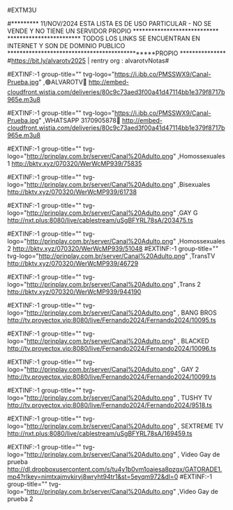 #EXTM3U

#*********  11/NOV/2024  ESTA LISTA ES DE USO PARTICULAR - NO SE VENDE Y NO TIENE UN SERVIDOR PROPIO ****************************
************************    TODOS LOS LINKS SE ENCUENTRAN EN INTERNET Y SON DE DOMINIO PUBLICO  ***********************************************PROPIO ***************
#https://bit.ly/alvarotv2025 | rentry org : alvarotvNotas#



#EXTINF:-1 group-title="" tvg-logo="https://i.ibb.co/PMSSWX9/Canal-Prueba.jpg" ,🟢ALVAROTV🔵
http://embed-cloudfront.wistia.com/deliveries/80c9c73aed3f00a41d47114bb1e379f8717b965e.m3u8

#EXTINF:-1 group-title="" tvg-logo="https://i.ibb.co/PMSSWX9/Canal-Prueba.jpg" ,WHATSAPP 3170905878🔵
http://embed-cloudfront.wistia.com/deliveries/80c9c73aed3f00a41d47114bb1e379f8717b965e.m3u8



#EXTINF:-1 group-title="" tvg-logo="http://prinplay.com.br/server/Canal%20Adulto.png" ,Homossexuales 1
http://bktv.xyz/070320/WerWcMP939/75835

#EXTINF:-1 group-title="" tvg-logo="http://prinplay.com.br/server/Canal%20Adulto.png" ,Bisexuales
http://bktv.xyz/070320/WerWcMP939/61738

#EXTINF:-1 group-title="" tvg-logo="http://prinplay.com.br/server/Canal%20Adulto.png" ,GAY G 
http://nxt.plus:8080/live/cablestream/uSgBFYRL78sA/203475.ts


#EXTINF:-1 group-title="" tvg-logo="http://prinplay.com.br/server/Canal%20Adulto.png" ,Homossexuales 2
http://bktv.xyz/070320/WerWcMP939/51048
#EXTINF:-1 group-title="" tvg-logo="http://prinplay.com.br/server/Canal%20Adulto.png" ,TransTV
http://bktv.xyz/070320/WerWcMP939/46729


#EXTINF:-1 group-title="" tvg-logo="http://prinplay.com.br/server/Canal%20Adulto.png" ,Trans 2
http://bktv.xyz/070320/WerWcMP939/944190

#EXTINF:-1 group-title="" tvg-logo="http://prinplay.com.br/server/Canal%20Adulto.png" , BANG BROS
http://tv.proyectox.vip:8080/live/Fernando2024/Fernando2024/10095.ts


#EXTINF:-1 group-title="" tvg-logo="http://prinplay.com.br/server/Canal%20Adulto.png" , BLACKED
http://tv.proyectox.vip:8080/live/Fernando2024/Fernando2024/10096.ts

#EXTINF:-1 group-title="" tvg-logo="http://prinplay.com.br/server/Canal%20Adulto.png" , GAY 2
http://tv.proyectox.vip:8080/live/Fernando2024/Fernando2024/10099.ts

#EXTINF:-1 group-title="" tvg-logo="http://prinplay.com.br/server/Canal%20Adulto.png" , TUSHY TV
http://tv.proyectox.vip:8080/live/Fernando2024/Fernando2024/9518.ts

#EXTINF:-1 group-title="" tvg-logo="http://prinplay.com.br/server/Canal%20Adulto.png" , SEXTREME TV
http://nxt.plus:8080/live/cablestream/uSgBFYRL78sA/169459.ts


#EXTINF:-1 group-title="" tvg-logo="http://prinplay.com.br/server/Canal%20Adulto.png" , Video Gay de prueba
http://dl.dropboxusercontent.com/s/tu4y1b0vm1oaiesa8pzgx/GATORADE1.mp4?rlkey=nimtxajmvkirvj8wryht94tr1&st=5eyqm972&dl=0
#EXTINF:-1 group-title="" tvg-logo="http://prinplay.com.br/server/Canal%20Adulto.png" ,Video Gay de prueba 2

